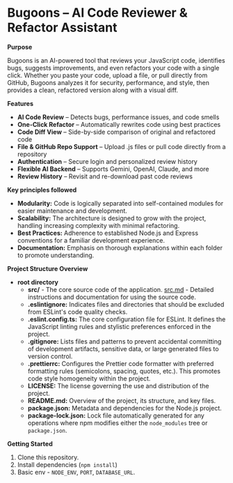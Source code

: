 # Bugoons – AI Code Reviewer & Refactor Assistant

**Purpose**

Bugoons is an AI-powered tool that reviews your JavaScript code, identifies bugs, suggests improvements, and even refactors your code with a single click.
Whether you paste your code, upload a file, or pull directly from GitHub, Bugoons analyzes it for security, performance, and style, then provides a clean, refactored version along with a visual diff.

**Features**

- **AI Code Review** – Detects bugs, performance issues, and code smells
- **One-Click Refactor** – Automatically rewrites code using best practices
- **Code Diff View** – Side-by-side comparison of original and refactored code
- **File & GitHub Repo Support** – Upload .js files or pull code directly from a repository
- **Authentication** – Secure login and personalized review history
- **Flexible AI Backend** – Supports Gemini, OpenAI, Claude, and more
- **Review History** – Revisit and re-download past code reviews

**Key principles followed**

- **Modularity:** Code is logically separated into self-contained modules for easier maintenance and development.
- **Scalability:** The architecture is designed to grow with the project, handling increasing complexity with minimal refactoring.
- **Best Practices:** Adherence to established Node.js and Express conventions for a familiar development experience.
- **Documentation:** Emphasis on thorough explanations within each folder to promote understanding.

**Project Structure Overview**

- **root directory**
  - **src/** - The core source code of the application. [src.md](/src/src.md) - Detailed instructions and documentation for using the source code.
  - **.eslintignore:** Indicates files and directories that should be excluded from ESLint's code quality checks.
  - **.eslint.config.ts:** The core configuration file for ESLint. It defines the JavaScript linting rules and stylistic preferences enforced in the project.
  - **.gitignore:** Lists files and patterns to prevent accidental committing of development artifacts, sensitive data, or large generated files to version control.
  - **.prettierrc:** Configures the Prettier code formatter with preferred formatting rules (semicolons, spacing, quotes, etc.). This promotes code style homogeneity within the project.
  - **LICENSE:** The license governing the use and distribution of the project.
  - **README.md:** Overview of the project, its structure, and key files.
  - **package.json:** Metadata and dependencies for the Node.js project.
  - **package-lock.json:** Lock file automatically generated for any operations where npm modifies either the `node_modules` tree or `package.json`.

**Getting Started**

1. Clone this repository.
2. Install dependencies (`npm install`)
3. Basic env - `NODE_ENV`, `PORT`, `DATABASE_URL`.
